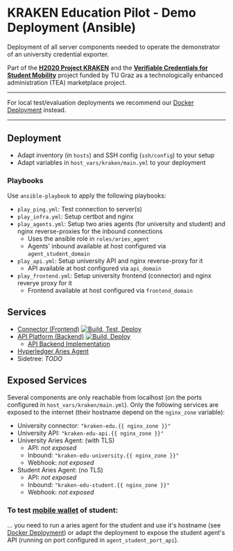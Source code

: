 # KRAKEN Education Pilot - Demo Deployment (Ansible)

Deployment of all server components needed to operate the demonstrator of an university credential exporter.

Part of the [**H2020 Project KRAKEN**](https://krakenh2020.eu/) and the [**Verifiable Credentials for Student Mobility**](https://api.ltb.io/show/BLUOR) project funded by TU Graz as a technologically enhanced administration (TEA) marketplace project.

---

For local test/evaluation deployments we recommend our [Docker Deployment](https://github.com/krakenh2020/EduPilotDeploymentDocker) instead.

---

## Deployment

* Adapt inventory (in `hosts`) and SSH config (`ssh/config`) to your setup
* Adapt variables in `host_vars/kraken/main.yml` to your deployment


### Playbooks

Use `ansible-playbook` to apply the following playbooks:

* `play_ping.yml`: Test connection to server(s)
* `play_infra.yml`: Setup certbot and nginx
* `play_agents.yml`: Setup two aries agents (for university and student) and nginx reverse-proxies for the inbound connections
  * Uses the ansible role in `roles/aries_agent`
  * Agents' inbound available at host configured via `agent_student_domain`
* `play_api.yml`: Setup university API and nginx reverse-proxy for it
  * API available at host configured via `api_domain`
* `play_frontend.yml`: Setup university frontend (connector) and nginx reverye proxy for it
  * Frontend available at host configured via `frontend_domain`


## Services

* [Connector (Frontend)](https://github.com/krakenh2020/EduPilotFrontend) [![Build, Test, Deploy](https://github.com/krakenh2020/EduPilotPrototype1/actions/workflows/test-and-deploy.yml/badge.svg)](https://github.com/krakenh2020/EduPilotPrototype1/actions/workflows/test-and-deploy.yml)
* [API Platform (Backend)](https://github.com/krakenh2020/EduPilotBackend) [![Build, Deploy](https://github.com/krakenh2020/EduPilotBackend/actions/workflows/docker.yml/badge.svg)](https://github.com/krakenh2020/EduPilotBackend/actions/workflows/docker.yml)
  * [API Backend Implementation](https://github.com/krakenh2020/EduPilotBackendBundle)
* [Hyperledger Aries Agent](https://github.com/hyperledger/aries-framework-go)
* Sidetree: *TODO*


## Exposed Services

Several components are only reachable from localhost (on the ports configured in `host_vars/kraken/main.yml`).
Only the following services are exposed to the internet (their hostname depend on the `nginx_zone` variable):

* University connector: `"kraken-edu.{{ nginx_zone }}"`
* University API: `"kraken-edu-api.{{ nginx_zone }}"`
* University Aries Agent: (with TLS)
    - API: *not exposed*
    - Inbound: `"kraken-edu-university.{{ nginx_zone }}"`
    - Webhook: *not exposed*
* Student Aries Agent: (no TLS)
    - API: *not exposed*
    - Inbound: `"kraken-edu-student.{{ nginx_zone }}"`
    - Webhook: *not exposed*


### To test [mobile wallet](https://scm.atosresearch.eu/ari/kraken/ssi-ledgeruself-mobile) of student:

... you need to run a aries agent for the student and use it's hostname (see [Docker Deployment](https://github.com/krakenh2020/EduPilotDeploymentDocker)) 
or adapt the deployment to expose the student agent's API (running on port configured in `agent_student_port_api`).